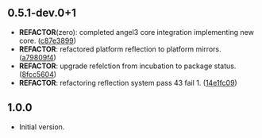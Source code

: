 ## 0.5.1-dev.0+1

 - **REFACTOR**(zero): completed angel3 core integration implementing new core. ([c87e3899](https://github.com/protevus/platform/commit/c87e389945b79bfdc0a3d3cf61f2040e2ce8f607))
 - **REFACTOR**: refactored platform reflection to platform mirrors. ([a79809f4](https://github.com/protevus/platform/commit/a79809f46b897fb92566fe4cedf336ed7316a582))
 - **REFACTOR**: upgrade refelction from incubation to package status. ([8fcc5604](https://github.com/protevus/platform/commit/8fcc5604396b7c127e0f90aeb83e6651a2444383))
 - **REFACTOR**: refactoring reflection system pass 43 fail 1. ([14e1fc09](https://github.com/protevus/platform/commit/14e1fc099d259c66c0341f06f739f0ec65df002b))

## 1.0.0

- Initial version.
